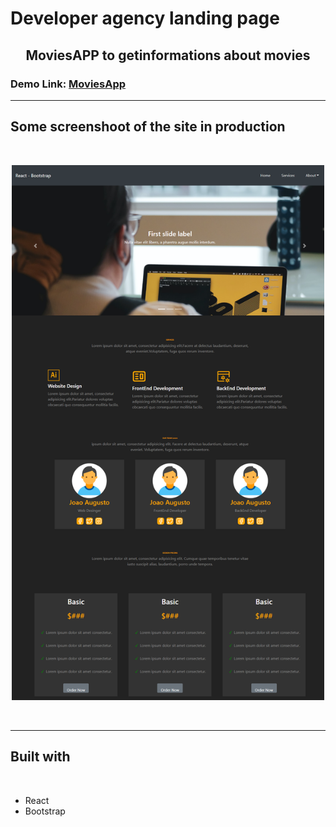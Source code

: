 # Developer agency landing page

<h2 align="center">MoviesAPP to getinformations about movies</h2>

### Demo Link: [MoviesApp](https://OssmanRauf.github.io/web-developer-landing-page/)

---

## Some screenshoot of the site in production

<br/>

<p align="center">
<img src="desktop.png" width="500px" styles="padding-top:10px"/>
</p>

<br/>

---

<h2>Built with</h2>

<br/>

- React
- Bootstrap
